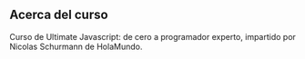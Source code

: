 ## Acerca del curso
Curso de Ultimate Javascript: de cero a programador experto, impartido por Nicolas Schurmann de HolaMundo. 
